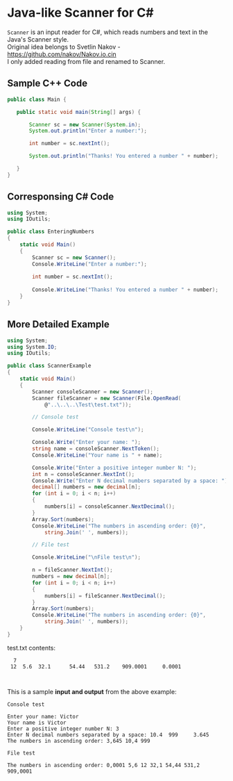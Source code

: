 Java-like Scanner for C#
==========================================================

`Scanner` is an input reader for C#, which reads numbers and text in the Java's Scanner style. \
Original idea belongs to Svetlin Nakov - https://github.com/nakov/Nakov.io.cin \
I only added reading from file and renamed to Scanner. 

Sample C++ Code
---------------

```java
public class Main {

   public static void main(String[] args) {

       Scanner sc = new Scanner(System.in);
       System.out.println("Enter a number:");

       int number = sc.nextInt();

       System.out.println("Thanks! You entered a number " + number);

   }
}
```

Corresponsing C# Code
---------------------

```cs
using System;
using IOutils;

public class EnteringNumbers
{
    static void Main()
    {
        Scanner sc = new Scanner();
        Console.WriteLine("Enter a number:");
        
        int number = sc.nextInt();
        
        Console.WriteLine("Thanks! You entered a number " + number);
    }
}
```
More Detailed Example
---------------------

```cs
using System;
using System.IO;
using IOutils;

public class ScannerExample
{
    static void Main()
    {
        Scanner consoleScanner = new Scanner();
        Scanner fileScanner = new Scanner(File.OpenRead(
            @"..\..\..\Test\test.txt"));

        // Console test

        Console.WriteLine("Console test\n");

        Console.Write("Enter your name: ");
        string name = consoleScanner.NextToken();
        Console.WriteLine("Your name is " + name);

        Console.Write("Enter a positive integer number N: ");
        int n = consoleScanner.NextInt();
        Console.Write("Enter N decimal numbers separated by a space: ");
        decimal[] numbers = new decimal[n];
        for (int i = 0; i < n; i++)
        {
            numbers[i] = consoleScanner.NextDecimal();
        }
        Array.Sort(numbers);
        Console.WriteLine("The numbers in ascending order: {0}",
            string.Join(' ', numbers));

        // File test

        Console.WriteLine("\nFile test\n");

        n = fileScanner.NextInt();
        numbers = new decimal[n];
        for (int i = 0; i < n; i++)
        {
            numbers[i] = fileScanner.NextDecimal();
        }
        Array.Sort(numbers);
        Console.WriteLine("The numbers in ascending order: {0}",
            string.Join(' ', numbers));
    }
}
```
test.txt contents:
```
  7  
 12  5.6  32.1      54.44   531.2    909.0001     0.0001   
   
 
```
This is a sample **input and output** from the above example:
```
Console test

Enter your name: Victor
Your name is Victor
Enter a positive integer number N: 3
Enter N decimal numbers separated by a space: 10.4  999     3.645
The numbers in ascending order: 3,645 10,4 999

File test

The numbers in ascending order: 0,0001 5,6 12 32,1 54,44 531,2 909,0001
```
